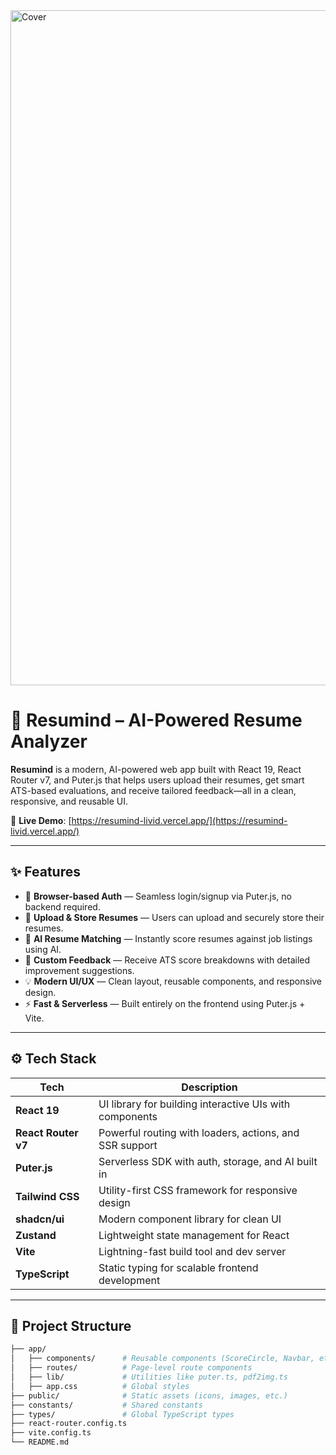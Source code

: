 
<img width="1920" height="1080" alt="Cover" src="https://github.com/user-attachments/assets/7efcb419-15b1-42f0-9a2f-2e07c978760a" />

# 🧠 Resumind – AI-Powered Resume Analyzer

**Resumind** is a modern, AI-powered web app built with React 19, React Router v7, and Puter.js that helps users upload their resumes, get smart ATS-based evaluations, and receive tailored feedback—all in a clean, responsive, and reusable UI.

🔗 **Live Demo**: [https://resumind-livid.vercel.app/](https://resumind-livid.vercel.app/)

---

## ✨ Features

- 🔐 **Browser-based Auth** — Seamless login/signup via Puter.js, no backend required.
- 📄 **Upload & Store Resumes** — Users can upload and securely store their resumes.
- 🤖 **AI Resume Matching** — Instantly score resumes against job listings using AI.
- 💬 **Custom Feedback** — Receive ATS score breakdowns with detailed improvement suggestions.
- 💡 **Modern UI/UX** — Clean layout, reusable components, and responsive design.
- ⚡ **Fast & Serverless** — Built entirely on the frontend using Puter.js + Vite.

---

## ⚙️ Tech Stack

| Tech             | Description |
|------------------|-------------|
| **React 19**       | UI library for building interactive UIs with components |
| **React Router v7** | Powerful routing with loaders, actions, and SSR support |
| **Puter.js**       | Serverless SDK with auth, storage, and AI built in |
| **Tailwind CSS**   | Utility-first CSS framework for responsive design |
| **shadcn/ui**      | Modern component library for clean UI |
| **Zustand**        | Lightweight state management for React |
| **Vite**           | Lightning-fast build tool and dev server |
| **TypeScript**     | Static typing for scalable frontend development |

---

## 🧩 Project Structure

```bash
├── app/
│   ├── components/      # Reusable components (ScoreCircle, Navbar, etc.)
│   ├── routes/          # Page-level route components
│   ├── lib/             # Utilities like puter.ts, pdf2img.ts
│   ├── app.css          # Global styles
├── public/              # Static assets (icons, images, etc.)
├── constants/           # Shared constants
├── types/               # Global TypeScript types
├── react-router.config.ts
├── vite.config.ts
└── README.md
